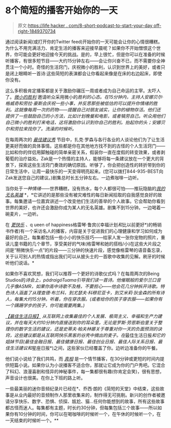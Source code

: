 # 8个简短的播客开始你的一天

> 原文:[https://life hacker . com/8-short-podcast-to-start-your-day off-right-1849370734](https://lifehacker.com/8-short-podcasts-to-start-your-day-off-right-1849370734)

通过阅读新闻(或打开你的Twitter feed)开始你的一天可能会让你的心情很糟糕。为什么不用充满活力、肯定生活的播客来迎接早晨呢？如果你不开始憎恨这个世界，你可能会更好地迎接今天的挑战。是的，早上很忙，但是你可以在准备的时候听播客，有很多短节目——大约15分钟左右——会让你兴奋不已，而不需要你全神贯注一个小时。奇怪的生活窍门，庆祝微小的胜利，认识到世界上的美好，或者只是闭上眼睛听一首诗:这些简短的表演都会让你看起来像是在床的右边起床，即使你没有。

这么多积极肯定播客都是关于激励你碾压一周或者成为自己命运的主宰。太吓人了。[*微小的胜利*](https://pod.link/1536041849) 邀请听众采用微小的*胜利的心态。在15分钟内，主持人安娜贝尔·格威奇和劳拉·豪斯会庆祝一些小事，并反思那些被低估的可以提升你情绪的胜利。这就像每周一次的药物——提醒自己对朋友诚实，让你的植物存活。他们还提供了一些鼓励自己的小方法，比如计划晚餐和电影，或者犒劳自己。听众用他们自己微小的胜利打来电话，这将激励你认识到你自己的胜利。抬起你的头；安娜贝尔和劳拉来找你了。洗澡的时候听。*

在每周两次的 [*最佳建议秀*](https://pod.link/1507811918) 节目中，扎克·罗森与各行各业的人谈论他们为了让生活更美好而做的具体事情。这些都是你在其他地方找不到的古怪的个人生活窍门——比如和你的伴侣用脚触碰的简单亲密关系，假装你一直在度假的转变效果，或者剥葡萄的治疗益处。Zak是一个热情的主持人，能够将每一条建议放在一个更大的背景下，探索这些生活窍门奏效的确切原因。听够了，你会把创造性的转折带到你的日常生活中，让周一最快乐的一天变得明亮起来。(您可以拨打844-935-BEST向Zak发送您自己的建议。)剧集总时长五分钟左右。一边煮咖啡一边听。

当你处于*一种情绪*——世界糟糕，没有热水，每个人都很可怕——推玩隐脑的[*我的无名英雄*](https://pod.link/1586880312) *，*它讲述的是那些没有被灾难性的每日新闻拾取的自我感觉良好的故事。每集邀请一位嘉宾讲述一个改变他们生活的善举的个人故事。它会帮助你看到世界的美好，也许还会激励你成为某人的无名英雄。剧集不到15分钟。一边喝着一碗麦片，一边听。

在 [*更快乐*](https://pod.link/969519520) 、q ueen of happiness格雷琴·鲁宾(《幸福计划*和*比以前更好*)的畅销书作者)有一个采访名人的播客，内容是关于促进我们的心理健康和学习如何成为最好的自己，每集都包括一些小小的快乐技巧——给家人发一张你宠物的照片，重读儿童书籍的几个章节，享受美好的气味(格雷琴和她的搭档/小)在这些大片段之间是“稍微快乐一点”的片段——三分钟的快速片段，感觉像格雷琴的语音备忘录，关于认可别人的热情或指出我们可以从披头士的一首歌中收集的见解。刷牙的时候听他们说话。*

如果你不喜欢冥想，我们可以推荐一个更好的诗歌仪式吗？在每周两次的Being Studios的[](https://pod.link/1492928827)*诗会上，pádraigóTuama引导我们读一首诗。他催眠般的爱尔兰口音几乎像ASMR，如果你高中诗歌不及格，不要担心——他会花几分钟拆开诗歌。特色诗人涵盖了从理查德·布兰科，到尤瑟夫·科穆尼亚卡，到艾米莉·狄金森的所有诗人，每集大约15分钟。听着，你在穿衣服。(或者给你的孩子穿衣服——如果你有一个蹒跚学步的孩子，你可能需要两集。)*

 *[*【最佳生活日报】*](https://pod.link/1067688314) 从互联网上收集最佳的个人发展、极简主义、幸福和生产力建议，并在每天大约10分钟内直接送到你的耳朵里。无论是罗斯·劳恩斯伯里关于整理你的数字生活的建议，还是史蒂夫·帕夫林娜关于尊重对你一天的负面预测的诀窍，这些建议都是从互联网快乐黑客的谷壳中摘出的麦子。在*最佳生活日报*和它的姐妹节目(*最佳金融日报、最佳健康日报、最佳创业日报、最佳人际关系日报、最佳生活建议*和*星座日报*)之间，这些家伙已经覆盖了你。边听边准备你的午餐。

他们说小说给了我们共鸣，而 [*真相*](https://pod.link/502304410) 是一个情节播客，在30分钟或更短的时间内提供短篇小说。如果你认为小说播客不适合你，那就让它成为你的门户秀吧。它混合了科幻、浪漫喜剧和怪异的神秘事件，每一集都很有趣(你肯定会笑)，很有思想，声音设计也很美。在你上下班的路上听。

一些最美丽的迷你音频纪录片已经在[](https://pod.link/655015882)*、乔西·朗的《简短的天堂》中结束，这些故事是从业内最好的音频制作人那里收集来的，制作得无可挑剔。新兴的创作者被邀请分享快乐、数字、恐惧、侦探、尴尬、猫…任何你能想到的故事，所有这些故事都古怪而迷人。每集都有主题，时长约30分钟，但每集包括三个故事——所以如果你有10分钟的时间，你可以在喝咖啡的时候听一个，在午休的时候听一个，在一天结束的时候听一个。**